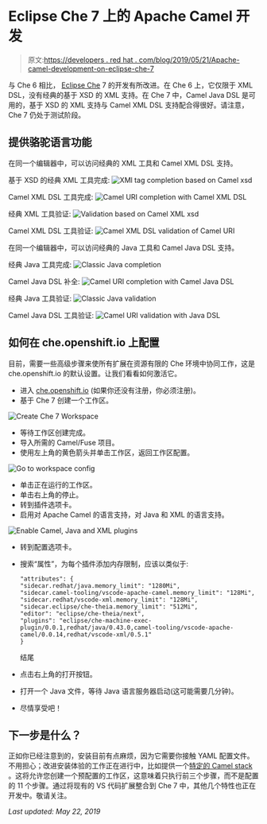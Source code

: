 # Eclipse Che 7 上的 Apache Camel 开发

> 原文:[https://developers . red hat . com/blog/2019/05/21/Apache-camel-development-on-eclipse-che-7](https://developers.redhat.com/blog/2019/05/21/apache-camel-development-on-eclipse-che-7)

与 Che 6 相比， [Eclipse Che](https://www.eclipse.org/che/) 7 的开发有所改进。在 Che 6 上，它仅限于 XML DSL，没有经典的基于 XSD 的 XML 支持。在 Che 7 中，Camel Java DSL 是可用的，基于 XSD 的 XML 支持与 Camel XML DSL 支持配合得很好。请注意，Che 7 仍处于测试阶段。

## 提供骆驼语言功能

在同一个编辑器中，可以访问经典的 XML 工具和 Camel XML DSL 支持。

基于 XSD 的经典 XML 工具完成:
![XMl tag completion based on Camel xsd](../Images/f1c0882a0df9f4ffe917be774437c70d.png)

Camel XML DSL 工具完成:
![Camel URI completion with Camel XML DSL](../Images/2f31da6a3e00ef552cf2e4553749df6a.png)

经典 XML 工具验证:
![Validation based on Camel XML xsd](../Images/45da2890812120b1eab231bcd05a1746.png)

Camel XML DSL 工具验证:
![Camel XML DSL validation of Camel URI](../Images/514157b4f6bc62b49db321b059c89597.png)

在同一个编辑器中，可以访问经典的 Java 工具和 Camel Java DSL 支持。

经典 Java 工具完成:
![Classic Java completion](../Images/90ba549c2e1d3c7cea64a1ab6ca564c2.png)

Camel Java DSL 补全:
![Camel URI completion with Camel Java DSL](../Images/611671d3f1995f0f96f4e93c611ac71e.png)

经典 Java 工具验证:
![Classic Java validation](../Images/5727639d57672c7c59b79c4cc3d62b0e.png)

Camel Java DSL 工具验证:
![Camel URI validation with Java DSL](../Images/9cdd1e2b499e5a743f90a4cb4db06f83.png)

## 如何在 che.openshift.io 上配置

目前，需要一些高级步骤来使所有扩展在资源有限的 Che 环境中协同工作，这是 che.openshift.io 的默认设置。让我们看看如何激活它。

*   进入 [che.openshift.io](https://che.openshift.io) (如果你还没有注册，你必须注册)。
*   基于 Che 7 创建一个工作区。

![Create Che 7 Workspace](../Images/ad1117039a2422ee0ec62b8ffb4afd34.png)

*   等待工作区创建完成。
*   导入所需的 Camel/Fuse 项目。
*   使用左上角的黄色箭头并单击工作区，返回工作区配置。

![Go to workspace config](../Images/e6716f51104796fe62105943a7f7ab04.png)

*   单击正在运行的工作区。
*   单击右上角的停止。
*   转到插件选项卡。
*   启用对 Apache Camel 的语言支持，对 Java 和 XML 的语言支持。

![Enable Camel, Java and XML plugins](../Images/b000682a455b62f7747a6a54cf17abc5.png)

*   转到配置选项卡。
*   搜索“属性”，为每个插件添加内存限制，应该以类似于:

    ```
    "attributes": {
    "sidecar.redhat/java.memory_limit": "1280Mi",
    "sidecar.camel-tooling/vscode-apache-camel.memory_limit": "128Mi",
    "sidecar.redhat/vscode-xml.memory_limit": "128Mi",
    "sidecar.eclipse/che-theia.memory_limit": "512Mi",
    "editor": "eclipse/che-theia/next",
    "plugins": "eclipse/che-machine-exec-plugin/0.0.1,redhat/java/0.43.0,camel-tooling/vscode-apache-camel/0.0.14,redhat/vscode-xml/0.5.1"
    }
    ```

    结尾
*   点击右上角的打开按钮。
*   打开一个 Java 文件，等待 Java 语言服务器启动(这可能需要几分钟)。
*   尽情享受吧！

## 下一步是什么？

正如你已经注意到的，安装目前有点麻烦，因为它需要你接触 YAML 配置文件。不用担心；改进安装体验的工作正在进行中，比如提供一个[特定的 Camel stack](https://github.com/eclipse/che/issues/13182) 。这将允许您创建一个预配置的工作区，这意味着只执行前三个步骤，而不是配置的 11 个步骤。通过将现有的 VS 代码扩展整合到 Che 7 中，其他几个特性也正在开发中。敬请关注。

*Last updated: May 22, 2019*